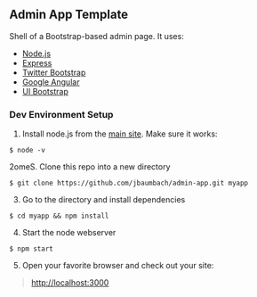 ## Admin App Template

Shell of a Bootstrap-based admin page.  It uses:

* [Node.js](https://nodejs.org)
* [Express](http://expressjs.com/)
* [Twitter Bootstrap](http://getbootstrap.com/)
* [Google Angular](https://angularjs.org/)
* [UI Bootstrap](http://angular-ui.github.io/bootstrap/)

### Dev Environment Setup

1. Install node.js from the [main site](https://nodejs.org).  Make sure it works:
```
$ node -v
```
2omeS. Clone this repo into a new directory
```
$ git clone https://github.com/jbaumbach/admin-app.git myapp
```
3. Go to the directory and install dependencies
```
$ cd myapp && npm install
```
4. Start the node webserver
```
$ npm start
```
5. Open your favorite browser and check out your site:
> <http://localhost:3000>
